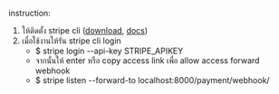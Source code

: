 instruction: 
1. ให้ติดตั้ง stripe cli ([download](https://github.com/stripe/stripe-cli/releases/tag/v1.8.8), [docs](https://stripe.com/docs/stripe-cli))
2. เมื่อใช้งานให้รัน stripe cli 
    login
    * $ stripe login --api-key STRIPE_APIKEY 
    * จากนั้นให้ enter หรือ copy access link เพื่อ allow access
    forward webhook
    * $ stripe listen --forward-to localhost:8000/payment/webhook/
